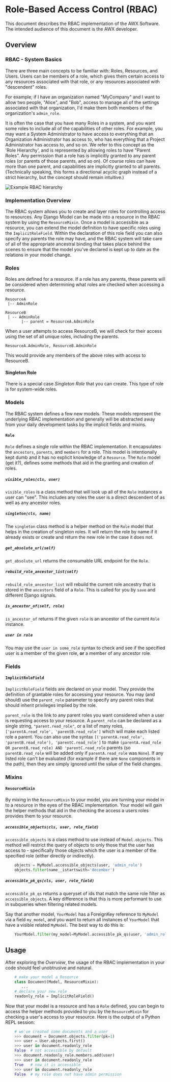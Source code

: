 # Role-Based Access Control (RBAC)

This document describes the RBAC implementation of the AWX Software.
The intended audience of this document is the AWX developer.

## Overview

### RBAC - System Basics

There are three main concepts to be familiar with: Roles, Resources, and Users.
Users can be members of a role, which gives them certain access to any
resources associated with that role, or any resources associated with "descendent"
roles.

For example, if I have an organization named "MyCompany" and I want to allow
two people, "Alice", and "Bob", access to manage all of the settings associated
with that organization, I'd make them both members of the organization's `admin_role`.

It is often the case that you have many Roles in a system, and you want some
roles to include all of the capabilities of other roles. For example, you may
want a System Administrator to have access to everything that an Organization
Administrator has access to, who has everything that a Project Administrator
has access to, and so on. We refer to this concept as the 'Role Hierarchy', and
is represented by allowing roles to have "Parent Roles". Any permission that a
role has is implicitly granted to any parent roles (or parents of those
parents, and so on). Of course roles can have more than one parent, and
capabilities are implicitly granted to all parents. (Technically speaking, this
forms a directional acyclic graph instead of a strict hierarchy, but the
concept should remain intuitive.)

![Example RBAC hierarchy](img/rbac_example.png?raw=true)


### Implementation Overview

The RBAC system allows you to create and layer roles for controlling access to resources. Any Django Model can
be made into a resource in the RBAC system by using the `ResourceMixin`. Once a model is accessible as a resource, you can
extend the model definition to have specific roles using the `ImplicitRoleField`. Within the declaration of
this role field you can also specify any parents the role may have, and the RBAC system will take care of
all of the appropriate ancestral binding that takes place behind the scenes to ensure that the model you've declared
is kept up to date as the relations in your model change.

### Roles

Roles are defined for a resource. If a role has any parents, these parents will be considered when determining
what roles are checked when accessing a resource.

    ResourceA
     |-- AdminRole

    ResourceB
     | -- AdminRole
           |-- parent = ResourceA.AdminRole

When a user attempts to access ResourceB, we will check for their access using the set of all unique roles, including the parents.

    ResourceA.AdminRole, ResourceB.AdminRole

This would provide any members of the above roles with access to ResourceB.

#### Singleton Role

There is a special case _Singleton Role_ that you can create. This type of role is for system-wide roles.

### Models

The RBAC system defines a few new models. These models represent the underlying RBAC implementation and generally will be abstracted away from your daily development tasks by the implicit fields and mixins.

#### `Role`

`Role` defines a single role within the RBAC implementation. It encapsulates the `ancestors`, `parents`, and `members` for a role. This model is intentionally kept dumb and it has no explicit knowledge of a `Resource`. The `Role` model (get it?), defines some methods that aid in the granting and creation of roles.

##### `visible_roles(cls, user)`

`visible_roles` is a class method that will look up all of the `Role` instances a user can "see". This includes any roles the user is a direct descendent of as well as any ancestor roles.

##### `singleton(cls, name)`

The `singleton` class method is a helper method on the `Role` model that helps in the creation of singleton roles. It will return the role by name if it already exists or create and return the new role in the case it does not.

##### `get_absolute_url(self)`

`get_absolute_url` returns the consumable URL endpoint for the `Role`.

##### `rebuild_role_ancestor_list(self)`

`rebuild_role_ancestor_list` will rebuild the current role ancestry that is stored in the `ancestors` field of a `Role`. This is called for you by `save` and different Django signals.

##### `is_ancestor_of(self, role)`

`is_ancestor_of` returns if the given `role` is an ancestor of the current `Role` instance.

##### `user in role`

You may use the `user in some_role` syntax to check and see if the specified
user is a member of the given role, **or** a member of any ancestor role.


### Fields

#### `ImplicitRoleField`

`ImplicitRoleField` fields are declared on your model. They provide the definition of grantable roles for accessing your resource. You may (and should) use the `parent_role` parameter to specify any parent roles that should inherit privileges implied by the role.

`parent_role` is the link to any parent roles you want considered when a user
is requesting access to your resource. A `parent_role` can be declared as a
single string, `"parent.read_role"`, or a list of many roles,
`['parentA.read_role', 'parentB.read_role']` which will make each listed role a parent. You can also use the syntax
`[('parentA.read_role', 'parentB.read_role'), 'parentC.read_role']` to make
`(parentA.read_role OR parentB.read_role) AND 'parentC.read_role` parents (so `parentB.read_role` will be added only if `parentA.read_role` was `None`).
If any listed role can't be evaluated (for example if there are `None` components in the path), then they are simply ignored until the value of the field changes.


### Mixins

#### `ResourceMixin`

By mixing in the `ResourceMixin` to your model, you are turning your model in to a resource in the eyes of the RBAC implementation. Your model will gain the helper methods that aid in the checking the access a users roles provides them to your resource.

##### `accessible_objects(cls, user, role_field)`

`accessible_objects` is a class method to use instead of `Model.objects`. This method will restrict the query of objects to only those that the user has access to - specifically those objects which the user is a member of the specified role (either directly or indirectly).

```python
    objects = MyModel.accessible_objects(user, 'admin_role')
    objects.filter(name__istartswith='december')
```

##### `accessible_pk_qs(cls, user, role_field)`

`accessible_pk_qs` returns a queryset of ids that match the same role filter as `accessible_objects`.
A key difference is that this is more performant to use in subqueries when filtering related models.

Say that another model, `YourModel` has a ForeignKey reference to `MyModel` via a field `my_model`,
and you want to return all instances of `YourModel` that have a visible related `MyModel`.
The best way to do this is:

```python
    YourModel.filter(my_model=MyModel.accessible_pk_qs(user, 'admin_role'))
```

## Usage

After exploring the _Overview_, the usage of the RBAC implementation in your code should feel unobtrusive and natural.

```python
    # make your model a Resource
    class Document(Model, ResourceMixin):
       ...
    # declare your new role
    readonly_role = ImplicitRoleField()
```

Now that your model is a resource and has a `Role` defined, you can begin to access the helper methods provided to you by the `ResourceMixin` for checking a user's access to your resource. Here is the output of a Python REPL session:

```python
    # we've created some documents and a user
    >>> document = Document.objects.filter(pk=1)
    >>> user = User.objects.first()
    >>> user in document.readonly_role
    False  # not accessible by default
    >>> document.readonly_role.members.add(user)
    >>> user in document.readonly_role
    True   # now it is accessible
    >>> user in document.readonly_role
    False  # my role does not have admin permission
```
